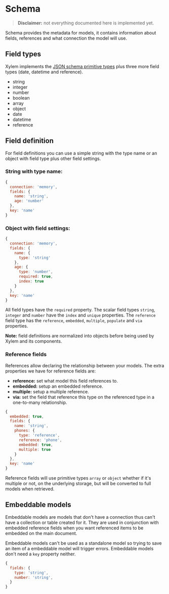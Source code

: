 # Schema

 > **Disclaimer:** not everything documented here is implemented yet.

Schema provides the metadata for models, it contains information about fields, references and what connection the model will use.

## Field types

Xylem implements the [JSON schema primitive types](http://json-schema.org/latest/json-schema-core.html#anchor8) plus three more field types (date, datetime and reference).

 - string
 - integer
 - number
 - boolean
 - array
 - object
 - date
 - datetime
 - reference

## Field definition

For field definitions you can use a simple string with the type name or an object with field type plus other field settings.

### String with type name:

```js
{
  connection: 'memory',
  fields: {
    name: 'string',
    age: 'number'
  },
  key: 'name'
}
```

### Object with field settings:

```js
{
  connection: 'memory',
  fields: {
    name: {
      type: 'string'
    },
    age: {
      type: 'number',
      required: true,
      index: true
    }
  },
  key: 'name'
}
```

All field types have the `required` property. The scalar field types `string`, `integer` and `number` have the `index` and `unique` properties. The `reference` field type has the `reference`, `embedded`, `multiple`, `populate` and `via` properties.

**Note:** field definitions are normalized into objects before being used by Xylem and its components.

### Reference fields

References allow declaring the relationship between your models. The extra properties we have for reference fields are:

 - **reference:** set what model this field references to.
 - **embedded:** setup an embedded reference.
 - **multiple:** setup a multiple reference.
 - **via:** set the field that reference this type on the referenced type in a one-to-many relationship.

```js
{
  embedded: true,
  fields: {
    name: 'string',
    phones: {
      type: 'reference',
      reference: 'phone',
      embedded: true,
      multiple: true
    }
  },
  key: 'name'
}
```

Reference fields will use primitive types `array` or `object` whether if it's multiple or not, on the underlying storage, but will be converted to full models when retrieved.

## Embeddable models

Embeddable models are models that don't have a connection thus can't have a collection or table created for it. They are used in conjunction with embedded reference fields when you want referenced items to be embedded on the main document.

Embeddable models can't be used as a standalone model so trying to save an item of a embeddable model will trigger errors. Embeddable models don't need a `key` property neither.

```js
{
  fields: {
    type: 'string',
    number: 'string',
  }
}
```

